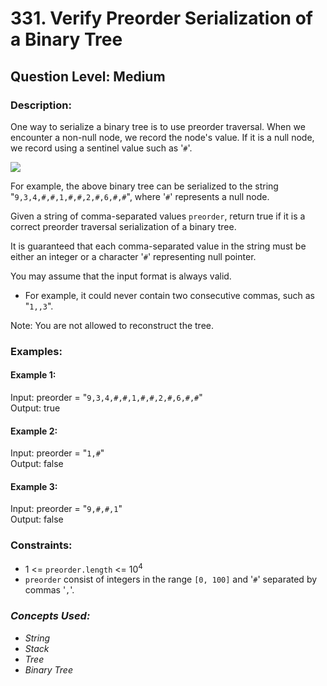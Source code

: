 # 331. Verify Preorder Serialization of a Binary Tree
## Question Level: Medium
### Description:
One way to serialize a binary tree is to use preorder traversal. When we encounter a non-null node, we record the node's value. If it is a null node, we record using a sentinel value such as '`#`'.

<img src="https://assets.leetcode.com/uploads/2021/03/12/pre-tree.jpg"><br>

For example, the above binary tree can be serialized to the string "`9,3,4,#,#,1,#,#,2,#,6,#,#`", where '`#`' represents a null node.

Given a string of comma-separated values `preorder`, return true if it is a correct preorder traversal serialization of a binary tree.

It is guaranteed that each comma-separated value in the string must be either an integer or a character '`#`' representing null pointer.

You may assume that the input format is always valid.
- For example, it could never contain two consecutive commas, such as "`1,,3`".

Note: You are not allowed to reconstruct the tree.

### Examples:
#### Example 1:

Input: preorder = "`9,3,4,#,#,1,#,#,2,#,6,#,#`"   
Output: true   
#### Example 2:

Input: preorder = "`1,#`"  
Output: false  
#### Example 3:

Input: preorder = "`9,#,#,1`"  
Output: false  

### Constraints:

- 1 <= `preorder.length` <= 10<sup>4</sup>
- `preorder` consist of integers in the range `[0, 100]` and '`#`' separated by commas '`,`'.

### <i>Concepts Used:
- String
- Stack
- Tree
- Binary Tree</i>